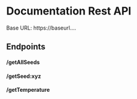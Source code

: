 # Documentation Rest API

Base URL: https://baseurl....


## Endpoints


#### /getAllSeeds


#### /getSeed:xyz

#### /getTemperature



